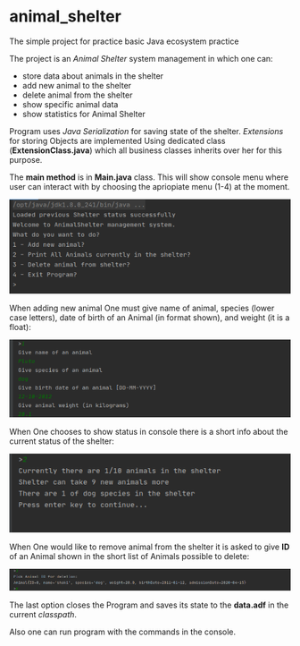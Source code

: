 # animal_shelter
The simple project for practice basic Java ecosystem practice

The project is an *Animal Shelter* system management in which one can:
- store data about animals in the shelter
- add new animal to the shelter
- delete animal from the shelter
- show specific animal data
- show statistics for Animal Shelter

Program uses *Java Serialization* for saving state of the shelter. *Extensions* for storing Objects are implemented Using dedicated class (**ExtensionClass.java**) which all business classes inherits over her for this purpose.

The **main method** is in **Main.java** class. This will show console menu where user can interact with by choosing the apriopiate menu (1-4) at the moment.

![Picture of Terminal with the Menu of possible actions in Animal Shelter System.](/images/consoleMenu.png)

When adding new animal One must give name of animal, species (lower case letters), date of birth of an Animal (in format shown), and weight (it is a float):

![Picture of adding new animal and what values and how one can give.](/images/addingNewAnimalFromConsoleMenu.png)

When One chooses to show status in console there is a short info about the current status of the shelter:

![Picture of the status info after choosing show status from console menu](/images/printingCurrentStatusOfAnimalShelterFromConsoleMenu.png)

When One would like to remove animal from the shelter it is asked to give **ID** of an Animal shown in the short list of Animals possible to delete:

![Picture of deleting animal. One must pick the ID from the short list and write it in the console](/images/deletingTheAnimalUsingConsoleMenu.png)

The last option closes the Program and saves its state to the **data.adf** in the current *classpath*.

Also one can run program with the commands in the console.


